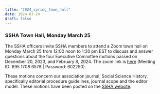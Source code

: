 ```yaml
---
title: "2024_spring_town_hall"
date: 2024-03-24
draft: false
---
```


### **SSHA Town Hall, Monday March 25**

The SSHA officers invite SSHA members to attend a Zoom town hall on Monday March 25 from 12:00 noon to 1:30 pm EST to discuss and answer questions about the four Executive Committee motions passed on December 20, 2023, and February 8, 2024. The zoom link is [here](https://umontreal.zoom.us/j/89517086578?pwd=Y0JsZW1RdmlPMUJlSFcybEhVQ2txZz09#success) (Meeting ID: 895 1708 6578 | Password: 602250).

These motions concern our association journal, Social Science History, specifically editorial procedure guidelines, journal scope and the editor model.  These motions have been posted on the [SSHA website](https://ssha.org/jour_motions_2024/).